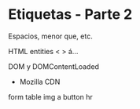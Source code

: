 # Etiquetas - Parte 2

Espacios, menor que, etc.

HTML entities < > &aacute;...

DOM y DOMContentLoaded


* Mozilla CDN


form
table
img
a
button
hr